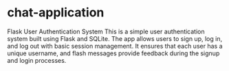 # chat-application
Flask User Authentication System This is a simple user authentication system built using Flask and SQLite. The app allows users to sign up, log in, and log out with basic session management. It ensures that each user has a unique username, and flash messages provide feedback during the signup and login processes.
